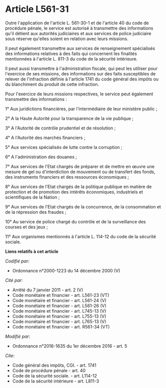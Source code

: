 # Article L561-31

Outre l'application de l'article L. 561-30-1 et de l'article 40 du code de procédure pénale, le service est autorisé à
transmettre des informations qu'il détient aux autorités judiciaires et aux services de police judiciaire sous réserve
qu'elles soient en relation avec leurs missions.

Il peut également transmettre aux services de renseignement spécialisés des informations relatives à des faits qui concernent
les finalités mentionnées à l'article L. 811-3 du code de la sécurité intérieure.

Il peut aussi transmettre à l'administration fiscale, qui peut les utiliser pour l'exercice de ses missions, des informations
sur des faits susceptibles de relever de l'infraction définie à l'article 1741 du code général des impôts ou du blanchiment
du produit de cette infraction.

Pour l'exercice de leurs missions respectives, le service peut également transmettre des informations :

1° Aux juridictions financières, par l'intermédiaire de leur ministère public ;

2° A la Haute Autorité pour la transparence de la vie publique ;

3° A l'Autorité de contrôle prudentiel et de résolution ;

4° A l'Autorité des marchés financiers ;

5° Aux services spécialisés de lutte contre la corruption ;

6° A l'administration des douanes ;

7° Aux services de l'Etat chargés de préparer et de mettre en œuvre une mesure de gel ou d'interdiction de mouvement ou de
transfert des fonds, des instruments financiers et des ressources économiques ;

8° Aux services de l'Etat chargés de la politique publique en matière de protection et de promotion des intérêts économiques,
industriels et scientifiques de la Nation ;

9° Aux services de l'Etat chargés de la concurrence, de la consommation et de la répression des fraudes ;

10° Au service de police chargé du contrôle et de la surveillance des courses et des jeux ;

11° Aux organismes mentionnés à l'article L. 114-12 du code de la sécurité sociale.

**Liens relatifs à cet article**

_Codifié par_:

  - Ordonnance n°2000-1223 du 14 décembre 2000 (V)

_Cité par_:

  - Arrêté du 7 janvier 2011 - art. 2 (V)
  - Code monétaire et financier - art. L561-23 (VT)
  - Code monétaire et financier - art. L561-24 (V)
  - Code monétaire et financier - art. L561-26 (V)
  - Code monétaire et financier - art. L745-13 (V)
  - Code monétaire et financier - art. L755-13 (V)
  - Code monétaire et financier - art. L765-13 (V)
  - Code monétaire et financier - art. R561-34 (VT)

_Modifié par_:

  - Ordonnance n°2016-1635 du 1er décembre 2016 - art. 5

_Cite_:

  - Code général des impôts, CGI. - art. 1741
  - Code de procédure pénale - art. 40
  - Code de la sécurité sociale. - art. L114-12
  - Code de la sécurité intérieure - art. L811-3
